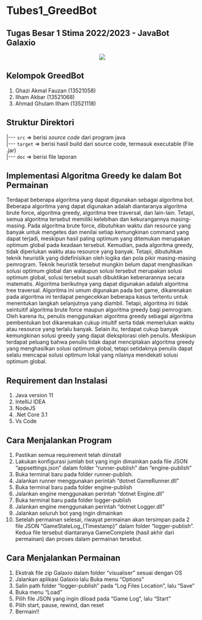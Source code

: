 # Tubes1_GreedBot
## Tugas Besar 1 Stima 2022/2023 - JavaBot Galaxio

<p align="center">
    <img src= https://drive.google.com/file/d/1XQHJDLa0I5j-DoRYLPRUZgR21cK4-xDa/view?usp=sharing
</p>

## Kelompok GreedBot
1. Ghazi Akmal Fauzan	(13521058) 
2. Ilham Akbar			(13521068) 
3. Ahmad Ghulam Ilham   (13521118) 

## Struktur Direktori
|---  `src` => berisi *source code* dari program java<br>
|---  `target` => berisi hasil build dari source code, termasuk executable (File .jar)<br>
|---  `doc` => berisi file laporan<br>

## Implementasi Algoritma Greedy ke dalam Bot Permainan 

Terdapat beberapa algoritma yang dapat digunakan sebagai algoritma bot. Beberapa algoritma yang dapat digunakan adalah diantaranya algoritma brute force, algoritma greedy, algoritma tree traversal, dan lain-lain. Tetapi, semua algoritma tersebut memiliki kelebihan dan kekurangannya masing-masing. Pada algoritma brute force, dibutuhkan waktu dan resource yang banyak untuk mengetes dan menilai setiap kemungkinan command yang dapat terjadi, meskipun hasil paling optimum yang ditemukan merupakan optimum global pada keadaan tersebut. Kemudian, pada algoritma greedy, tidak diperlukan waktu atau resource yang banyak. Tetapi, dibutuhkan teknik heuristik yang didefinisikan oleh logika dan pola pikir masing-masing pemrogram. Teknik heuristik tersebut mungkin belum dapat menghasilkan solusi optimum global dan walaupun solusi tersebut merupakan solusi optimum global, solusi tersebut susah dibuktikan kebenarannya secara matematis. Algoritma berikutnya yang dapat digunakan adalah algoritma tree traversal. Algoritma ini umum digunakan pada bot game, dikarenakan pada algoritma ini terdapat pengecekkan beberapa kasus tertentu untuk menentukan langkah selanjutnya yang diambil. Tetapi, algoritma ini tidak seintuitif algoritma brute force maupun algoritma greedy bagi pemrogram. Oleh karena itu, penulis menggunakan algoritma greedy sebagai algoritma pembentukan bot dikarenakan cukup intuitif serta tidak memerlukan waktu atau resource yang terlalu banyak. Selain itu, terdapat cukup banyak kemungkinan solusi greedy yang dapat dieksplorasi oleh penulis. Meskipun terdapat peluang bahwa penulis tidak dapat menciptakan algoritma greedy yang menghasilkan solusi optimum global, tetapi setidaknya penulis dapat selalu mencapai solusi optimum lokal yang nilainya mendekati solusi optimum global. 

## Requirement dan Instalasi
1. Java version 11
2. IntelIiJ IDEA
3. NodeJS
4. .Net Core 3.1
5. Vs Code

## Cara Menjalankan Program
1. Pastikan semua requirement telah diinstall
2. Lakukan konfigurasi jumlah bot yang ingin dimainkan pada file JSON ”appsettings.json” dalam folder “runner-publish” dan “engine-publish”
3. Buka terminal baru pada folder runner-publish.
4. Jalankan runner menggunakan perintah “dotnet GameRunner.dll”
5. Buka terminal baru pada folder engine-publish
6. Jalankan engine menggunakan perintah “dotnet Engine.dll”
7. Buka terminal baru pada folder logger-publish
8. Jalankan engine menggunakan perintah “dotnet Logger.dll”
9. Jalankan seluruh bot yang ingin dimainkan
10. Setelah permainan selesai, riwayat permainan akan tersimpan pada 2 file JSON “GameStateLog_{Timestamp}” dalam folder “logger-publish”. Kedua file tersebut diantaranya GameComplete (hasil akhir dari permainan) dan proses dalam permainan tersebut.
 
## Cara Menjalankan Permainan
1. Ekstrak file zip Galaxio dalam folder “visualiser” sesuai dengan OS 
2. Jalankan aplikasi Galaxio lalu Buka menu “Options”
3. Salin path folder “logger-publish” pada “Log Files Location”, lalu “Save”
4. Buka menu “Load”
5. Pilih file JSON yang ingin diload pada “Game Log”, lalu “Start”
6. Pilih start, pause, rewind, dan reset
7. Bermain!!


